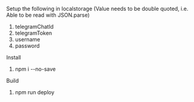 Setup the following in localstorage (Value needs to be double quoted, i.e. Able to be read with JSON.parse)
1. telegramChatId
2. telegramToken
3. username
4. password

Install
1. npm i --no-save

Build
1. npm run deploy